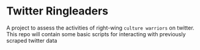 # Twitter Ringleaders

A project to assess the activities of right-wing `culture warriors` on twitter. This repo will contain some basic scripts for interacting with previously scraped twitter data